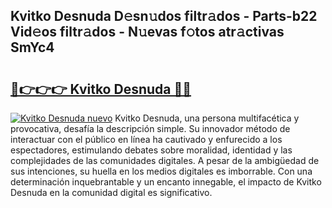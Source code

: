 ## Kvitko Desnuda D𝚎sn𝚞dos filtr𝚊dos - Parts-b22 Vid𝚎os filtr𝚊dos - N𝚞evas f𝚘tos atr𝚊ctivas SmYc4

# <h2><a href="http://mbavlui.tromn.icu/?c=Kvitko+Desnuda">🔗👉👉👉 Kvitko Desnuda 🔗🔗</a></h2>

[![Kvitko Desnuda nuevo](https://i.imgur.com/pEAQMta.gif)](http://mbavlui.tromn.icu/?c=Kvitko+Desnuda)
Kvitko Desnuda, una persona multifacética y provocativa, desafía la descripción simple. Su innovador método de interactuar con el público en línea ha cautivado y enfurecido a los espectadores, estimulando debates sobre moralidad, identidad y las complejidades de las comunidades digitales. A pesar de la ambigüedad de sus intenciones, su huella en los medios digitales es imborrable. Con una determinación inquebrantable y un encanto innegable, el impacto de Kvitko Desnuda en la comunidad digital es significativo.
